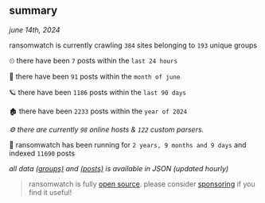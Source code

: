
## summary
_june 14th, 2024_

ransomwatch is currently crawling `384` sites belonging to `193` unique groups

⏲ there have been `7` posts within the `last 24 hours`

🦈 there have been `91` posts within the `month of june`

🪐 there have been `1186` posts within the `last 90 days`

🏚 there have been `2233` posts within the `year of 2024`

_⚙️ there are currently `98` online hosts & `122` custom parsers._

🦕 ransomwatch has been running for `2 years, 9 months and 9 days` and indexed `11690` posts

_all data  [(groups)](http://ransomwhat.telemetry.ltd/groups) and [(posts)](http://ransomwhat.telemetry.ltd/posts) is available in JSON (updated hourly)_

> ransomwatch is fully [open source](https://github.com/joshhighet/ransomwatch#ransomwatch--). please consider [sponsoring](https://github.com/sponsors/joshhighet) if you find it useful!
